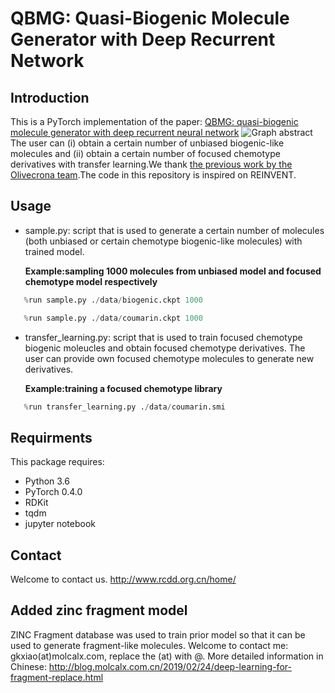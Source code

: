 # QBMG: Quasi-Biogenic Molecule Generator with Deep Recurrent Network 
## Introduction
This is a PyTorch implementation of the paper: [QBMG: quasi-biogenic molecule generator with deep recurrent neural network](https://jcheminf.biomedcentral.com/articles/10.1186/s13321-019-0328-9)
![Graph abstract](https://github.com/SYSU-RCDD/QBMG/blob/master/image/Graphical%20abstract.png) 
The user can (i) obtain a certain number of unbiased biogenic-like molecules and (ii) obtain a certain number of focused chemotype derivatives with transfer learning.We thank [the previous work by the Olivecrona team](https://github.com/MarcusOlivecrona/REINVENT).The code in this repository is inspired on REINVENT.

## Usage
- sample.py: script that is used to generate a certain number of molecules (both unbiased or certain chemotype biogenic-like molecules) with trained model. 

  **Example:sampling 1000 molecules from unbiased model and focused chemotype model respectively**
``` Python
   %run sample.py ./data/biogenic.ckpt 1000
```
``` Python
   %run sample.py ./data/coumarin.ckpt 1000
```

- transfer_learning.py: script that is used to train focused chemotype biogenic moleucles and obtain focused chemotype derivatives. The user can provide own focused chemotype molecules to generate new derivatives.

  **Example:training a focused chemotype library**
``` Python
   %run transfer_learning.py ./data/coumarin.smi 
```

## Requirments
This package requires:
- Python 3.6
- PyTorch 0.4.0
- RDKit
- tqdm
- jupyter notebook

## Contact
Welcome to contact us.
http://www.rcdd.org.cn/home/

## Added zinc fragment model
ZINC Fragment database was used to train prior model so that it can be used to generate fragment-like molecules.
Welcome to contact me: gkxiao(at)molcalx.com, replace the (at) with @.
More detailed information in Chinese:
http://blog.molcalx.com.cn/2019/02/24/deep-learning-for-fragment-replace.html
